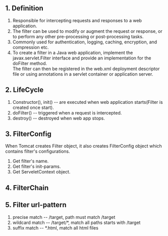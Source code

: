 ## 1. Definition
1. Responsible for intercepting requests and responses to a web application.  
2. The filter can be used to modify or augment the request or response, or to perform any other pre-processing or post-processing tasks.  
3. Commonly used for authentication, logging, caching, encryption, and compression etc.  
4. To create a filter in a Java web application, implement the javax.servlet.Filter interface and provide an implementation for the doFilter method.  
The filter can then be registered in the web.xml deployment descriptor file or using annotations in a servlet container or application server.  

## 2. LifeCycle
1. Constructor(), init() -- are executed when web application starts(Filter is created once start).  
2. doFilter() -- triggered when a request is intercepted.  
3. destroy() -- destroyed when web app stops.  

## 3. FilterConfig
When Tomcat creates Filter object, it also creates FilterConfig object which contains filter's configurations.  
1. Get filter's name.  
2. Get filter's init-params.  
3. Get ServeletContext object.  


## 4. FilterChain



## 5. Filter url-pattern
1. precise match -- /target, path must match /target
2. wildcard match -- /target/*, match all paths starts with /target
3. suffix match -- *.html, match all html files
